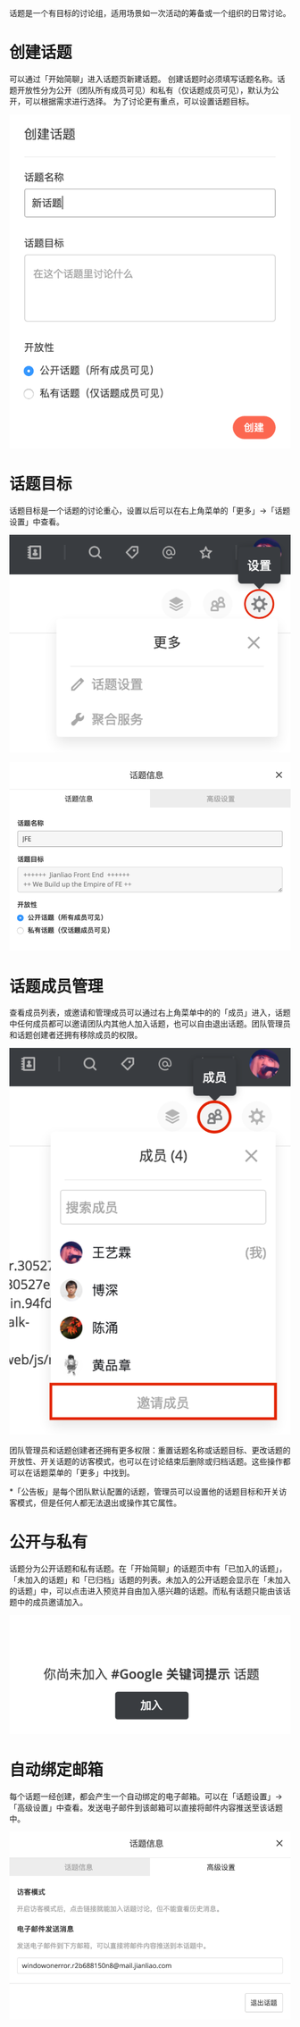 
话题是一个有目标的讨论组，适用场景如一次活动的筹备或一个组织的日常讨论。

# 创建话题

可以通过「开始简聊」进入话题页新建话题。
创建话题时必须填写话题名称。话题开放性分为公开（团队所有成员可见）和私有（仅话题成员可见），默认为公开，可以根据需求进行选择。
为了讨论更有重点，可以设置话题目标。

![](../images/2-4-1.png)

# 话题目标

话题目标是一个话题的讨论重心，设置以后可以在右上角菜单的「更多」->「话题设置」中查看。

![](../images/2-4-2.png)

![](../images/2-4-3.png)

# 话题成员管理

查看成员列表，或邀请和管理成员可以通过右上角菜单中的的「成员」进入，话题中任何成员都可以邀请团队内其他人加入话题，也可以自由退出话题。团队管理员和话题创建者还拥有移除成员的权限。

![](../images/2-4-4.png)

团队管理员和话题创建者还拥有更多权限：重置话题名称或话题目标、更改话题的开放性、开关话题的访客模式，也可以在讨论结束后删除或归档话题。这些操作都可以在话题菜单的「更多」中找到。

\*「公告板」是每个团队默认配置的话题，管理员可以设置他的话题目标和开关访客模式，但是任何人都无法退出或操作其它属性。

# 公开与私有

话题分为公开话题和私有话题。在「开始简聊」的话题页中有「已加入的话题」，「未加入的话题」和「已归档」话题的列表。未加入的公开话题会显示在「未加入的话题」中，可以点击进入预览并自由加入感兴趣的话题。而私有话题只能由该话题中的成员邀请加入。

![](../images/2-4-5.png)

# 自动绑定邮箱

每个话题一经创建，都会产生一个自动绑定的电子邮箱。可以在「话题设置」-> 「高级设置」中查看。发送电子邮件到该邮箱可以直接将邮件内容推送至该话题中。

![](../images/2-4-6.png)
